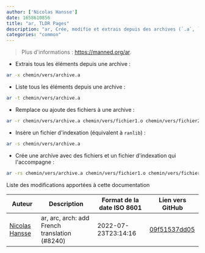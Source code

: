 ```yaml
---
author: ['Nicolas Hansse']
date: 1658610856
title: "ar, TLDR Pages"
description: "ar, Crée, modifie et extrais depuis des archives (`.a`, `.so`, `.o`)."
categories: "common"
---
```

> Plus d'informations : <https://manned.org/ar>.

- Extrais tous les éléments depuis une archive :

```bash
ar -x chemin/vers/archive.a
```

- Liste tous les éléments depuis une archive :

```bash
ar -t chemin/vers/archive.a
```

- Remplace ou ajoute des fichiers à une archive :

```bash
ar -r chemin/vers/archive.a chemin/vers/fichier1.o chemin/vers/fichier2.o
```

- Insère un fichier d'indexation (équivalent à `ranlib`) :

```bash
ar -s chemin/vers/archive.a
```

- Crée une archive avec des fichiers et un fichier d'indexation qui l'accompagne :

```bash
ar -rs chemin/vers/archive.a chemin/vers/fichier1.o chemin/vers/fichier2.o
```
Liste des modifications apportées à cette documentation


Auteur | Description | Format de la date ISO 8601 | Lien vers GitHub
------|-----|-----|-----
[Nicolas Hansse](mailto:nico.hansse@gmail.com) | ar, arc, arch: add French translation (#8240) | 2022-07-23T23:14:16 | [09f51537dd05](https://github.com/tldr-pages/tldr/commit/09f51537dd05b40033d4e81c99f2f8131e2f0009)

